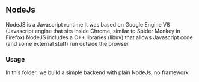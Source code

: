 ## NodeJs

NodeJS is a Javascript runtime
It was based on Google Engine V8 (Javascript engine that sits inside Chrome, similar to Spider Monkey in Firefox)
NodeJS includes a C++ libraries (libuv) that allows Javascript code (and some external stuff) run outside the
browser

### Usage

In this folder, we build a simple backend with plain NodeJs, no framework
